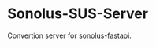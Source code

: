 # Sonolus-SUS-Server

Convertion server for [sonolus-fastapi](https://github.com/PurplePalette/sonolus-fastapi).
